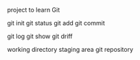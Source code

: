 project to learn Git

git init
git status
git add
git commit

git log
git show
git driff

working directory
staging area
git repository
